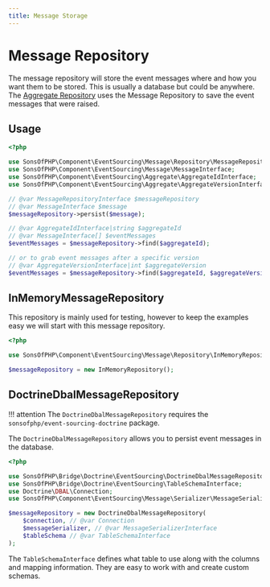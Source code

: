 ```yaml
---
title: Message Storage
---
```


# Message Repository

The message repository will store the event messages where and how you want them to be stored. This is usually a database but could be anywhere. The [Aggregate Repository](../aggregates/aggregate-repository.md) uses the Message Repository to save the event messages that were raised.

## Usage

```php
<?php

use SonsOfPHP\Component\EventSourcing\Message\Repository\MessageRepositoryInterface;
use SonsOfPHP\Component\EventSourcing\Message\MessageInterface;
use SonsOfPHP\Component\EventSourcing\Aggregate\AggregateIdInterface;
use SonsOfPHP\Component\EventSourcing\Aggregate\AggregateVersionInterface;

// @var MessageRepositoryInterface $messageRepository
// @var MessageInterface $message
$messageRepository->persist($message);

// @var AggregateIdInterface|string $aggregateId
// @var MessageInterface[] $eventMessages
$eventMessages = $messageRepository->find($aggregateId);

// or to grab event messages after a specific version
// @var AggregateVersionInterface|int $aggregateVersion
$eventMessages = $messageRepository->find($aggregateId, $aggregateVersion);
```

## InMemoryMessageRepository

This repository is mainly used for testing, however to keep the examples easy we will start with this message repository.

```php
<?php

use SonsOfPHP\Component\EventSourcing\Message\Repository\InMemoryRepository;

$messageRepository = new InMemoryRepository();
```

## DoctrineDbalMessageRepository

!!! attention The `DoctrineDbalMessageRepository` requires the `sonsofphp/event-sourcing-doctrine` package.

The `DoctrineDbalMessageRepository` allows you to persist event messages in the database.

```php
<?php

use SonsOfPHP\Bridge\Doctrine\EventSourcing\DoctrineDbalMessageRepository;
use SonsOfPHP\Bridge\Doctrine\EventSourcing\TableSchemaInterface;
use Doctrine\DBAL\Connection;
use SonsOfPHP\Component\EventSourcing\Message\Serializer\MessageSerializerInterface;

$messageRepository = new DoctrineDbalMessageRepository(
    $connection, // @var Connection
    $messageSerializer, // @var MessageSerializerInterface
    $tableSchema // @var TableSchemaInterface
);
```

The `TableSchemaInterface` defines what table to use along with the columns and mapping information. They are easy to work with and create custom schemas.
